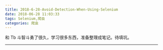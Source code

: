 ```yaml
---
title: 2018-6-28-Avoid-Detection-When-Using-Selenium
date: 2018-06-28 11:03:33
tags: Selenium,爬虫
categories: 爬虫
---
```


和 Tb 斗智斗勇了很久，学习很多东西，准备整理成笔记。待填坑。


<!-- more -->

---